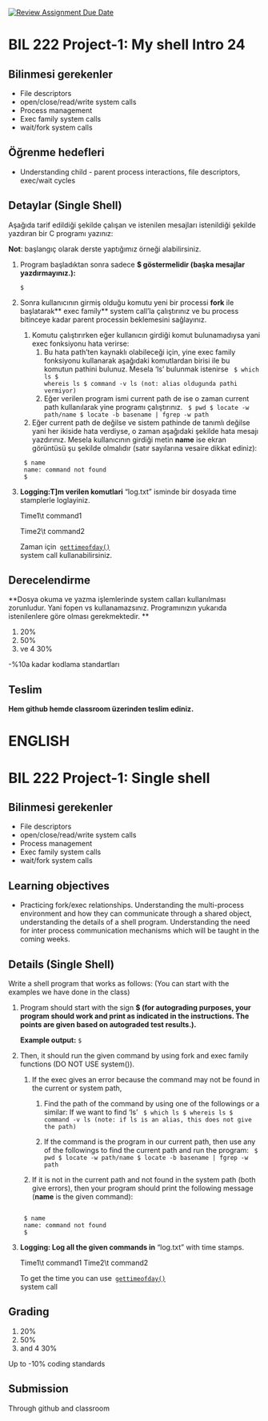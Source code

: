 [![Review Assignment Due Date](https://classroom.github.com/assets/deadline-readme-button-24ddc0f5d75046c5622901739e7c5dd533143b0c8e959d652212380cedb1ea36.svg)](https://classroom.github.com/a/ZM_4BPDj)


# BIL 222 Project-1: My shell Intro 24


## Bilinmesi gerekenler



* File descriptors
* open/close/read/write system calls
* Process management
* Exec family system calls
* wait/fork system calls


## Öğrenme hedefleri

* Understanding child - parent process interactions, file descriptors, exec/wait cycles


## Detaylar (Single Shell)

Aşağıda tarif edildiği şekilde çalışan ve istenilen mesajları istenildiği şekilde yazdıran bir C programı yazınız:

**Not**: başlangıç olarak derste yaptığımız örneği alabilirsiniz.


1. Program başladıktan sonra sadece **$ göstermelidir (başka mesajlar yazdırmayınız.):**

    ```
    $ 
    ```

2. Sonra kullanıcının girmiş olduğu komutu yeni bir processi **fork** ile başlatarak** exec family** system call’la çalıştırınız ve bu process bitinceye kadar parent processin beklemesini sağlayınız.  
    1. Komutu çalıştırırken eğer kullanıcın girdiği komut bulunamadıysa yani exec fonksiyonu hata verirse:
        1. Bu hata path’ten kaynaklı olabileceği için, yine exec family fonksiyonu kullanarak aşağıdaki komutlardan birisi ile bu komutun pathini bulunuz. Mesela ‘ls’ bulunmak istenirse
           <code>
            $ which ls
            $ whereis ls
            $ command -v ls (not: alias oldugunda pathi vermiyor)
           </code>
        2. Eğer verilen program ismi current path de ise o zaman current path kullanılarak yine programı çalıştırınız.
           <code>
           $ pwd
           $ locate -w path/name 
           $ locate -b basename | fgrep -w path
           </code>
    2. Eğer current path de değilse ve sistem pathinde de tanımlı değilse yani her ikiside hata verdiyse, o zaman aşağıdaki şekilde hata mesajı yazdırınız. Mesela kullanıcının girdiği metin **name** ise ekran görüntüsü şu şekilde olmalıdır (satır sayılarına vesaire dikkat ediniz):

   ```
    $ name 
    name: command not found
    $
    ```


1. **Logging:T]m verilen komutlari** “log.txt” isminde bir dosyada time stamplerle loglayiniz. 

    Time1\t command1

    Time2\t command2

    Zaman için<code> [gettimeofday()](https://man7.org/linux/man-pages/man2/gettimeofday.2.html) </code>system call kullanabilirsiniz.



## Derecelendirme

**Dosya okuma ve yazma işlemlerinde system calları kullanılması zorunludur. Yani fopen vs kullanamazsınız. Programınızın yukarıda istenilenlere göre olması gerekmektedir. **

1. 20% 
2. 50%
3. ve 4 30%

-%10a kadar kodlama standartları


## Teslim

**Hem github hemde classroom üzerinden teslim ediniz.**

# ENGLISH
# BIL 222 Project-1: Single shell 


## Bilinmesi gerekenler
* File descriptors
* open/close/read/write system calls
* Process management
* Exec family system calls
* wait/fork system calls


## Learning objectives
* Practicing fork/exec relationships. Understanding the multi-process environment and how they can communicate through a shared object, understanding the details of a shell program. Understanding the need for inter process communication mechanisms which will be taught in the coming weeks.


## Details (Single Shell)
Write a shell program that works as follows: (You can start with the examples we have done in the class)

1. Program should start with the sign **$  (for autograding purposes, your program should work and print as indicated in the instructions. The points are given based on autograded test results.).**

    **Example output:** <code>$ </code>

2. Then, it should run the given command by using fork and exec family functions (DO NOT USE system()).
    1. If the exec gives an error because the command may not be found in the current or system path,
        1. Find the path of the command by using one of the followings or a similar: If we want to find ‘ls’ 
            <code>
            $ which ls
            $ whereis ls
            $ command -v ls (note: if ls is an alias, this does not give the path)
           </code>

        3. If the command is the program in our current path, then use any of the followings to find the current path and run the program:
           <code>
           $ pwd
           $ locate -w path/name 
           $ locate -b basename | fgrep -w path
           </code>

    2. If it is not in the current path and not found in the system path (both give errors), then your  program should print the following message (**name** is the given command):
    <code>
    $ name 
    name: command not found
    $
   </code>


3. **Logging: Log all the given commands in** “log.txt” with time stamps. 

    Time1\t command1
    Time2\t command2


    To get the time you can use<code> [gettimeofday()](https://man7.org/linux/man-pages/man2/gettimeofday.2.html) </code>system call



## Grading
1. 20%
2. 50%
3. and 4 30%

Up to -10% coding standards


## Submission

Through github and classroom

